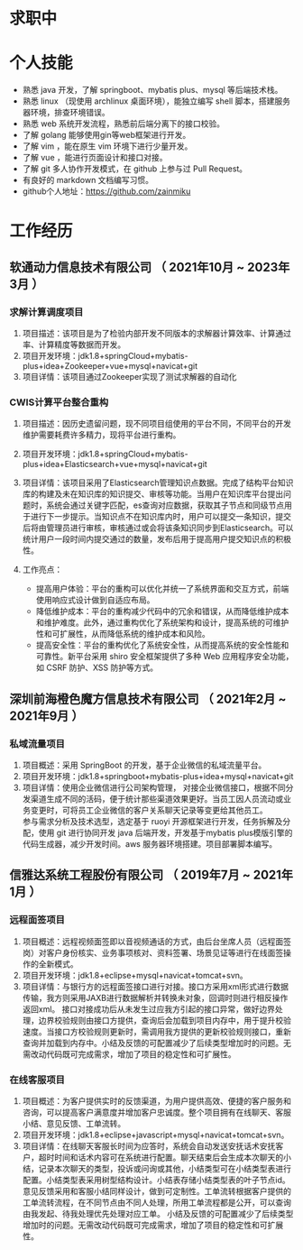 # 求职中
# 个人技能
  - 熟悉 java  开发，了解 springboot、mybatis plus、mysql  等后端技术栈。
  - 熟悉 linux （现使用 archlinux  桌面环境），能独立编写 shell  脚本，搭建服务器环境，排查环境错误。
  - 熟悉 web 系统开发流程，熟悉前后端分离下的接口校验。
  - 了解 golang 能够使用gin等web框架进行开发。
  - 了解 vim ，能在原生 vim  环境下进行少量开发。
  - 了解 vue ，能进行页面设计和接口对接。
  - 了解 git  多人协作开发模式，在 github  上参与过 Pull Request。
  - 有良好的 markdown  文档编写习惯。
  - github个人地址：https://github.com/zainmiku
# 工作经历
## 软通动力信息技术有限公司 （ 2021年10月 ~ 2023年3月 ）

### 求解计算调度项目 

1. 项目描述：该项目是为了检验内部开发不同版本的求解器计算效率、计算通过率、计算精度等数据而开发。  
2. 项目开发环境：jdk1.8+springCloud+mybatis-plus+idea+Zookeeper+vue+mysql+navicat+git
3. 项目详情：该项目通过Zookeeper实现了测试求解器的自动化

### CWIS计算平台整合重构
1. 项目描述：因历史遗留问题，现不同项目组使用的平台不同，不同平台的开发维护需要耗费许多精力，现将平台进行重构。
2. 项目开发环境：jdk1.8+springCloud+mybatis-plus+idea+Elasticsearch+vue+mysql+navicat+git
3. 项目详情：该项目采用了Elasticsearch管理知识点数据。完成了结构平台知识库的构建及未在知识库的知识提交、审核等功能。当用户在知识库平台提出问题时，系统会通过关键字匹配，es查询对应数据，获取其子节点和同级节点用于进行下一步提示。当知识点不在知识库内时，用户可以提交一条知识，提交后将由管理员进行审核，审核通过或会将该条知识同步到Elasticsearch。可以统计用户一段时间内提交通过的数量，发布后用于提高用户提交知识点的积极性。
4. 工作亮点：  

    -   提高用户体验：平台的重构可以优化并统一了系统界面和交互方式，前端使用响应式设计做到自适应布局。
    -   降低维护成本：平台的重构减少代码中的冗余和错误，从而降低维护成本和维护难度。此外，通过重构优化了系统架构和设计，提高系统的可维护性和可扩展性，从而降低系统的维护成本和风险。
    -   提高安全性：平台的重构优化了系统安全性，从而提高系统的安全性能和可靠性。新平台采用 shiro 安全框架提供了多种 Web 应用程序安全功能，如 CSRF 防护、XSS 防护等方式。


## 深圳前海橙色魔方信息技术有限公司 （ 2021年2月 ~ 2021年9月 ）

### 私域流量项目   
1. 项目概述：采用 SpringBoot 的开发，基于企业微信的私域流量平台。  
2. 项目开发环境：jdk1.8+springboot+mybatis-plus+idea+mysql+navicat+git  
3. 项目详情：使用企业微信进行公司架构管理， 对接企业微信接口，根据不同分发渠道生成不同的活码，便于统计那些渠道效果更好。当员工因人员流动或业务变更时，可将员工企业微信的客户关系聊天记录等变更给其他员工。  
参与需求分析及技术选型，选定基于 ruoyi  开源框架进行开发，任务拆解及分配，使用 git 进行协同开发 java 后端开发，开发基于mybatis plus模版引擎的代码生成器，减少开发时间。aws  服务器环境搭建。项目部署脚本编写。
 
## 信雅达系统工程股份有限公司 （ 2019年7月 ~ 2021年1月 ）

### 远程面签项目 
1. 项目概述：远程视频面签即以音视频通话的方式，由后台坐席人员（远程面签岗）对客户身份核实、业务事项核对、资料签署、场景见证等进行在线面签操作的全新模式。  
2. 项目开发环境：jdk1.8+eclipse+mysql+navicat+tomcat+svn。  
3. 项目详情：与银行方的远程面签接口进行对接。接口方采用xml形式进行数据传输，我方则采用JAXB进行数据解析并转换未对象，回调时则进行相反操作返回xml。
接口对接成功后从未发生过应我方引起的接口异常，做好边界处理，边界校验规则由接口方提供，查询后会加载到项目内存中，用于提升校验速度。当接口方校验规则更新时，需调用我方提供的更新校验规则接口，重新查询并加载到内存中。小结及反馈的可配置减少了后续类型增加时的问题。无需改动代码既可完成需求，增加了项目的稳定性和可扩展性。

### 在线客服项目
1. 项目概述：为客户提供实时的反馈渠道，为用户提供高效、便捷的客户服务和咨询，可以提高客户满意度并增加客户忠诚度。整个项目拥有在线聊天、客服小结、意见反馈、工单流转。  
2. 项目开发环境：jdk1.8+eclipse+javascript+mysql+navicat+tomcat+svn。  
3. 项目详情：在线聊天客服长时间为应答时，系统会自动发送安抚话术安抚客户，超时时间和话术内容可在系统进行配置。聊天结束后会生成本次聊天的小结，记录本次聊天的类型，投诉或问询或其他，小结类型可在小结类型表进行配置。小结类型表采用树型结构设计。小结表存储小结类型表的叶子节点id。意见反馈采用和客服小结同样设计，做到可定制性。工单流转根据客户提供的工单流转流程，在不同节点由不同人处理，所用工单流程都是公开，可以查询由我发起、待我处理优先处理对应工单。
小结及反馈的可配置减少了后续类型增加时的问题。无需改动代码既可完成需求，增加了项目的稳定性和可扩展性。

